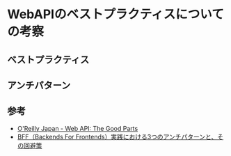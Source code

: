 # WebAPIのベストプラクティスについての考察

## ベストプラクティス

## アンチパターン

## 参考

- [O'Reilly Japan - Web API: The Good Parts](https://www.oreilly.co.jp/books/9784873116860/)
- [BFF（Backends For Frontends）実践における3つのアンチパターンと、その回避策](https://www.atmarkit.co.jp/ait/articles/1808/31/news013.html)

